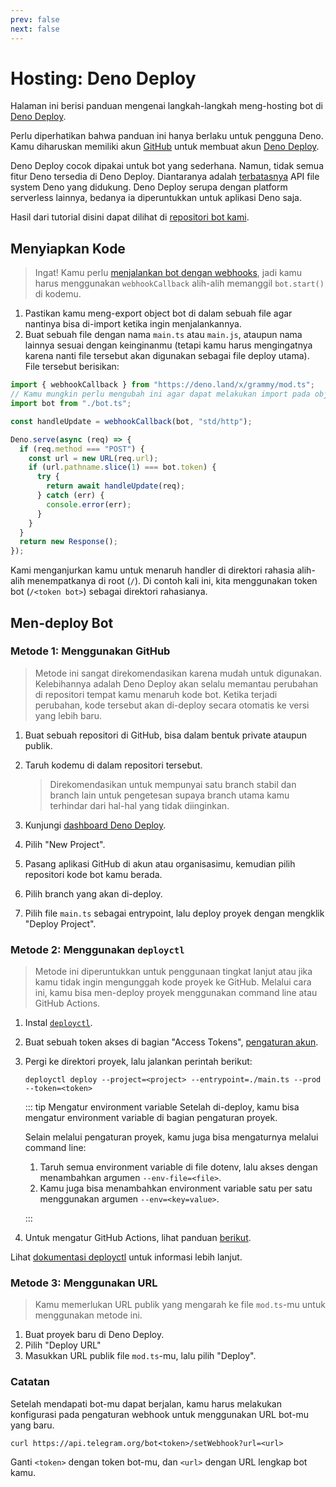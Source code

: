 ```yaml
---
prev: false
next: false
---
```


# Hosting: Deno Deploy

Halaman ini berisi panduan mengenai langkah-langkah meng-hosting bot di [Deno Deploy](https://deno.com/deploy).

Perlu diperhatikan bahwa panduan ini hanya berlaku untuk pengguna Deno.
Kamu diharuskan memiliki akun [GitHub](https://github.com) untuk membuat akun [Deno Deploy](https://deno.com/deploy).

Deno Deploy cocok dipakai untuk bot yang sederhana.
Namun, tidak semua fitur Deno tersedia di Deno Deploy.
Diantaranya adalah [terbatasnya](https://docs.deno.com/deploy/api/runtime-fs) API file system Deno yang didukung.
Deno Deploy serupa dengan platform serverless lainnya, bedanya ia diperuntukkan untuk aplikasi Deno saja.

Hasil dari tutorial disini dapat dilihat di [repositori bot kami](https://github.com/grammyjs/examples/tree/main/setups/deno-deploy).

## Menyiapkan Kode

> Ingat! Kamu perlu [menjalankan bot dengan webhooks](../guide/deployment-types#bagaimana-cara-menggunakan-webhook), jadi kamu harus menggunakan `webhookCallback` alih-alih memanggil `bot.start()` di kodemu.

1. Pastikan kamu meng-export object bot di dalam sebuah file agar nantinya bisa di-import ketika ingin menjalankannya.
2. Buat sebuah file dengan nama `main.ts` atau `main.js`, ataupun nama lainnya sesuai dengan keinginanmu (tetapi kamu harus mengingatnya karena nanti file tersebut akan digunakan sebagai file deploy utama). File tersebut berisikan:

```ts
import { webhookCallback } from "https://deno.land/x/grammy/mod.ts";
// Kamu mungkin perlu mengubah ini agar dapat melakukan import pada object bot-mu.
import bot from "./bot.ts";

const handleUpdate = webhookCallback(bot, "std/http");

Deno.serve(async (req) => {
  if (req.method === "POST") {
    const url = new URL(req.url);
    if (url.pathname.slice(1) === bot.token) {
      try {
        return await handleUpdate(req);
      } catch (err) {
        console.error(err);
      }
    }
  }
  return new Response();
});
```

Kami menganjurkan kamu untuk menaruh handler di direktori rahasia alih-alih menempatkanya di root (`/`).
Di contoh kali ini, kita menggunakan token bot (`/<token bot>`) sebagai direktori rahasianya.

## Men-deploy Bot

### Metode 1: Menggunakan GitHub

> Metode ini sangat direkomendasikan karena mudah untuk digunakan.
> Kelebihannya adalah Deno Deploy akan selalu memantau perubahan di repositori tempat kamu menaruh kode bot.
> Ketika terjadi perubahan, kode tersebut akan di-deploy secara otomatis ke versi yang lebih baru.

1. Buat sebuah repositori di GitHub, bisa dalam bentuk private ataupun publik.
2. Taruh kodemu di dalam repositori tersebut.

   > Direkomendasikan untuk mempunyai satu branch stabil dan branch lain untuk pengetesan supaya branch utama kamu terhindar dari hal-hal yang tidak diinginkan.

3. Kunjungi [dashboard Deno Deploy](https://dash.deno.com/account/overview).
4. Pilih "New Project".
5. Pasang aplikasi GitHub di akun atau organisasimu, kemudian pilih repositori kode bot kamu berada.
6. Pilih branch yang akan di-deploy.
7. Pilih file `main.ts` sebagai entrypoint, lalu deploy proyek dengan mengklik "Deploy Project".

### Metode 2: Menggunakan `deployctl`

> Metode ini diperuntukkan untuk penggunaan tingkat lanjut atau jika kamu tidak ingin mengunggah kode proyek ke GitHub.
> Melalui cara ini, kamu bisa men-deploy proyek menggunakan command line atau GitHub Actions.

1. Instal [`deployctl`](https://github.com/denoland/deployctl).
2. Buat sebuah token akses di bagian "Access Tokens", [pengaturan akun](https://dash.deno.com/account).
3. Pergi ke direktori proyek, lalu jalankan perintah berikut:

   ```sh:no-line-numbers
   deployctl deploy --project=<project> --entrypoint=./main.ts --prod --token=<token>
   ```

   ::: tip Mengatur environment variable
   Setelah di-deploy, kamu bisa mengatur environment variable di bagian pengaturan proyek.

   Selain melalui pengaturan proyek, kamu juga bisa mengaturnya melalui command line:

   1. Taruh semua environment variable di file dotenv, lalu akses dengan menambahkan argumen `--env-file=<file>`.
   2. Kamu juga bisa menambahkan environment variable satu per satu menggunakan argumen `--env=<key=value>`.

   :::
4. Untuk mengatur GitHub Actions, lihat panduan [berikut](https://github.com/denoland/deployctl/blob/main/action/README.md).

Lihat [dokumentasi deployctl](https://docs.deno.com/deploy/manual/deployctl) untuk informasi lebih lanjut.

### Metode 3: Menggunakan URL

> Kamu memerlukan URL publik yang mengarah ke file `mod.ts`-mu untuk menggunakan metode ini.

1. Buat proyek baru di Deno Deploy.
2. Pilih "Deploy URL"
3. Masukkan URL publik file `mod.ts`-mu, lalu pilih "Deploy".

### Catatan

Setelah mendapati bot-mu dapat berjalan, kamu harus melakukan konfigurasi pada pengaturan webhook untuk menggunakan URL bot-mu yang baru.

```sh:no-line-numbers
curl https://api.telegram.org/bot<token>/setWebhook?url=<url>
```

Ganti `<token>` dengan token bot-mu, dan `<url>` dengan URL lengkap bot kamu.
